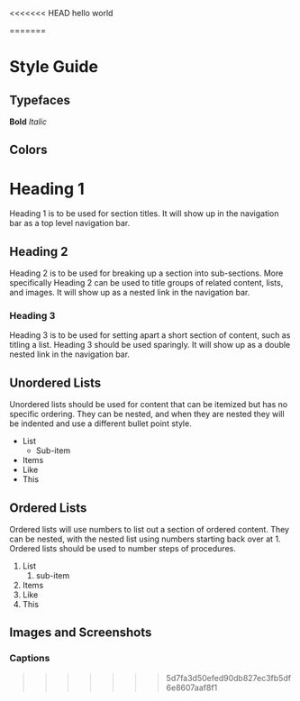 <<<<<<< HEAD
hello world

=======
# Style Guide

## Typefaces
**Bold**
*Italic*

## Colors

# Heading 1

Heading 1 is to be used for section titles. It will show up in the navigation bar
as a top level navigation bar.

## Heading 2

Heading 2 is to be used for breaking up a section into sub-sections. More specifically
Heading 2 can be used to title groups of related content, lists, and images. It will
show up as a nested link in the navigation bar.

### Heading 3

Heading 3 is to be used for setting apart a short section of content, such as titling a list.
Heading 3 should be used sparingly. It will show up as a double nested link in the
navigation bar.

## Unordered Lists

Unordered lists should be used for content that can be itemized but has no specific
ordering. They can be nested, and when they are nested they will be indented and
use a different bullet point style.

- List
    + Sub-item
- Items
- Like 
- This

## Ordered Lists

Ordered lists will use numbers to list out a section of ordered content. They can
be nested, with the nested list using numbers starting back over at 1. Ordered lists
should be used to number steps of procedures.

1. List
    1. sub-item
2. Items
3. Like
4. This

## Images and Screenshots

### Captions
>>>>>>> 5d7fa3d50efed90db827ec3fb5df6e8607aaf8f1
